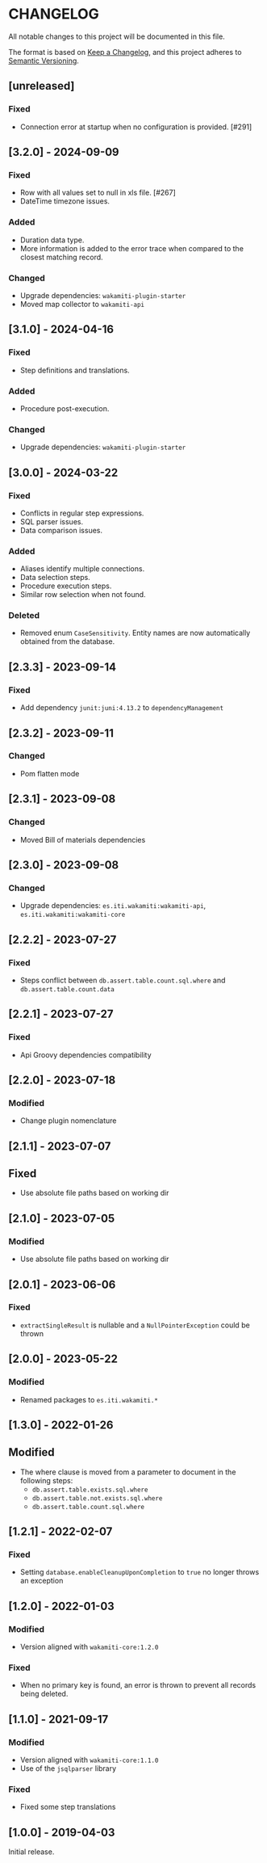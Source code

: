 # CHANGELOG

All notable changes to this project will be documented in this file.

The format is based on [Keep a Changelog][1],
and this project adheres to [Semantic Versioning][2].


## [unreleased]

### Fixed
- Connection error at startup when no configuration is provided. [#291]


## [3.2.0] - 2024-09-09

### Fixed
- Row with all values set to null in xls file. [#267]
- DateTime timezone issues.

### Added
- Duration data type.
- More information is added to the error trace when compared to the closest matching record.

### Changed
- Upgrade dependencies: `wakamiti-plugin-starter`
- Moved map collector to `wakamiti-api`


## [3.1.0] - 2024-04-16

### Fixed
- Step definitions and translations.

### Added
- Procedure post-execution.

### Changed
- Upgrade dependencies: `wakamiti-plugin-starter`


## [3.0.0] - 2024-03-22

### Fixed
- Conflicts in regular step expressions.
- SQL parser issues.
- Data comparison issues.

### Added
- Aliases identify multiple connections.
- Data selection steps.
- Procedure execution steps.
- Similar row selection when not found.

### Deleted
- Removed enum `CaseSensitivity`. Entity names are now automatically obtained from the database.


## [2.3.3] - 2023-09-14

### Fixed
- Add dependency `junit:juni:4.13.2` to `dependencyManagement`


## [2.3.2] - 2023-09-11

### Changed
- Pom flatten mode


## [2.3.1] - 2023-09-08

### Changed
- Moved Bill of materials dependencies


## [2.3.0] - 2023-09-08

### Changed
- Upgrade dependencies: `es.iti.wakamiti:wakamiti-api`, `es.iti.wakamiti:wakamiti-core`


## [2.2.2] - 2023-07-27

### Fixed
- Steps conflict between `db.assert.table.count.sql.where` and `db.assert.table.count.data`


## [2.2.1] - 2023-07-27

### Fixed
- Api Groovy dependencies compatibility


## [2.2.0] - 2023-07-18

### Modified
- Change plugin nomenclature


## [2.1.1] - 2023-07-07

## Fixed
- Use absolute file paths based on working dir


## [2.1.0] - 2023-07-05

### Modified
- Use absolute file paths based on working dir


## [2.0.1] - 2023-06-06

### Fixed
- `extractSingleResult` is nullable and a `NullPointerException` could be thrown


## [2.0.0] - 2023-05-22

### Modified
- Renamed packages to ```es.iti.wakamiti.*```


## [1.3.0] - 2022-01-26

## Modified
- The where clause is moved from a parameter to document in the following steps:
  - `db.assert.table.exists.sql.where`
  - `db.assert.table.not.exists.sql.where`
  - `db.assert.table.count.sql.where`


## [1.2.1] - 2022-02-07

### Fixed
- Setting `database.enableCleanupUponCompletion` to `true` no longer throws an exception


## [1.2.0] - 2022-01-03

### Modified
- Version aligned with `wakamiti-core:1.2.0`

### Fixed
- When no primary key is found, an error is thrown to prevent all records being deleted.


## [1.1.0] - 2021-09-17

### Modified
- Version aligned with `wakamiti-core:1.1.0`
- Use of the `jsqlparser` library

### Fixed
- Fixed some step translations


## [1.0.0] - 2019-04-03

Initial release.  


[1]: <https://keepachangelog.com/en/1.0.0/>
[2]: <https://semver.org>